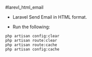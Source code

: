 #larevl_html_email
- Laravel Send Email in HTML format.

- Run the following:
```
php artisan config:clear
php artisan route:clear
php artisan route:cache
php artisan config:cache
```